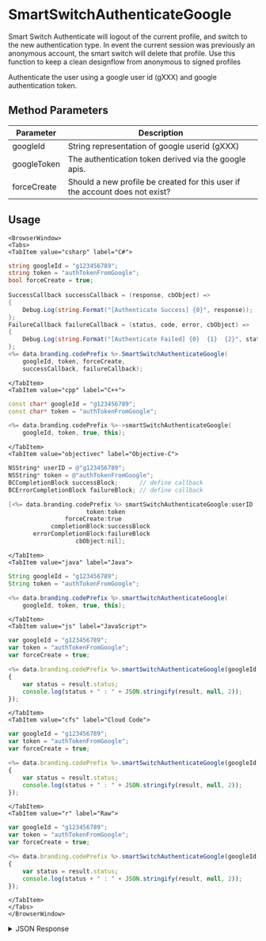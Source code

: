 # SmartSwitchAuthenticateGoogle

Smart Switch Authenticate will logout of the current profile, and switch to the new authentication type.
In event the current session was previously an anonymous account, the smart switch will delete that profile.
Use this function to keep a clean designflow from anonymous to signed profiles

Authenticate the user using a google user id (gXXX) and google authentication token.

## Method Parameters
Parameter | Description
--------- | -----------
googleId | String representation of google userid (gXXX)
googleToken | The authentication token derived via the google apis.
forceCreate | Should a new profile be created for this user if the account does not exist?

## Usage

```mdx-code-block
<BrowserWindow>
<Tabs>
<TabItem value="csharp" label="C#">
```

```csharp
string googleId = "g123456789";
string token = "authTokenFromGoogle";
bool forceCreate = true;
    
SuccessCallback successCallback = (response, cbObject) =>
{
    Debug.Log(string.Format("[Authenticate Success] {0}", response));
};
FailureCallback failureCallback = (status, code, error, cbObject) =>
{
    Debug.Log(string.Format("[Authenticate Failed] {0}  {1}  {2}", status, code, error));
};
<%= data.branding.codePrefix %>.SmartSwitchAuthenticateGoogle(
    googleId, token, forceCreate,
    successCallback, failureCallback);
```

```mdx-code-block
</TabItem>
<TabItem value="cpp" label="C++">
```

```cpp
const char* googleId = "g123456789";
const char* token = "authTokenFromGoogle";

<%= data.branding.codePrefix %>->smartSwitchAuthenticateGoogle(
    googleId, token, true, this);
```

```mdx-code-block
</TabItem>
<TabItem value="objectivec" label="Objective-C">
```

```objectivec
NSString* userID = @"g123456789";
NSString* token = @"authTokenFromGoogle";
BCCompletionBlock successBlock;      // define callback
BCErrorCompletionBlock failureBlock; // define callback

[<%= data.branding.codePrefix %> smartSwitchAuthenticateGoogle:userID
                      token:token
                forceCreate:true
            completionBlock:successBlock
       errorCompletionBlock:failureBlock
                   cbObject:nil];
```

```mdx-code-block
</TabItem>
<TabItem value="java" label="Java">
```

```java
String googleId = "g123456789";
String token = "authTokenFromGoogle";

<%= data.branding.codePrefix %>.smartSwitchAuthenticateGoogle(
    googleId, token, true, this);
```

```mdx-code-block
</TabItem>
<TabItem value="js" label="JavaScript">
```

```javascript
var googleId = "g123456789";
var token = "authTokenFromGoogle";
var forceCreate = true;

<%= data.branding.codePrefix %>.smartSwitchAuthenticateGoogle(googleId, token, forceCreate, result =>
{
	var status = result.status;
	console.log(status + " : " + JSON.stringify(result, null, 2));
});
```

```mdx-code-block
</TabItem>
<TabItem value="cfs" label="Cloud Code">
```

```javascript
var googleId = "g123456789";
var token = "authTokenFromGoogle";
var forceCreate = true;

<%= data.branding.codePrefix %>.smartSwitchAuthenticateGoogle(googleId, token, forceCreate, result =>
{
	var status = result.status;
	console.log(status + " : " + JSON.stringify(result, null, 2));
});
```

```mdx-code-block
</TabItem>
<TabItem value="r" label="Raw">
```

```javascript
var googleId = "g123456789";
var token = "authTokenFromGoogle";
var forceCreate = true;

<%= data.branding.codePrefix %>.smartSwitchAuthenticateGoogle(googleId, token, forceCreate, result =>
{
	var status = result.status;
	console.log(status + " : " + JSON.stringify(result, null, 2));
});
```

```mdx-code-block
</TabItem>
</Tabs>
</BrowserWindow>
```

<details>
<summary>JSON Response</summary>

```javascript
var googleId = "g123456789";
var token = "authTokenFromGoogle";
var forceCreate = true;

<%= data.branding.codePrefix %>.smartSwitchAuthenticateGoogle(googleId, token, forceCreate, result =>
{
	var status = result.status;
	console.log(status + " : " + JSON.stringify(result, null, 2));
});
```
</details>

